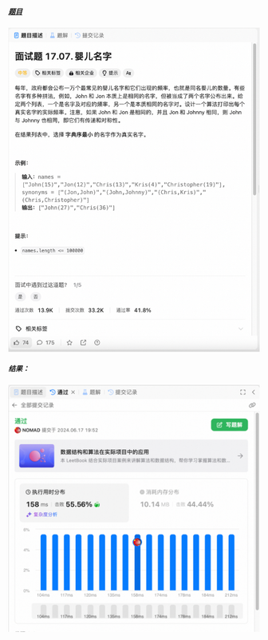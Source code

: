 ##### [题目](https://leetcode.cn/problems/baby-names-lcci/description/)
![pic](img.png)
##### 结果：
![pic](result.png)